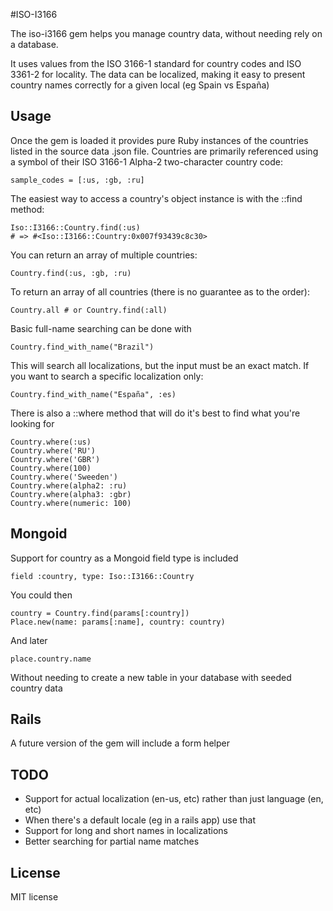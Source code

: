 #ISO-I3166

The iso-i3166 gem helps you manage country data, without needing rely on a database.

It uses values from the ISO 3166-1 standard for country codes and ISO 3361-2 for locality.
The data can be localized, making it easy to present country names correctly for a given local (eg Spain vs España)

## Usage

Once the gem is loaded it provides pure Ruby instances of the countries listed in the source data .json file. Countries are primarily referenced using a symbol of their ISO 3166-1 Alpha-2 two-character country code:

    sample_codes = [:us, :gb, :ru]

The easiest way to access a country's object instance is with the ::find method:

    Iso::I3166::Country.find(:us)
    # => #<Iso::I3166::Country:0x007f93439c8c30>

You can return an array of multiple countries:

    Country.find(:us, :gb, :ru)

To return an array of all countries (there is no guarantee as to the order):

    Country.all # or Country.find(:all)

Basic full-name searching can be done with

    Country.find_with_name("Brazil")

This will search all localizations, but the input must be an exact match. If you want to search a specific localization only:

    Country.find_with_name("España", :es)

There is also a ::where method that will do it's best to find what you're looking for

    Country.where(:us)
    Country.where('RU')
    Country.where('GBR')
    Country.where(100)
    Country.where('Sweeden')
    Country.where(alpha2: :ru)
    Country.where(alpha3: :gbr)
    Country.where(numeric: 100)

## Mongoid

Support for country as a Mongoid field type is included

    field :country, type: Iso::I3166::Country

You could then

    country = Country.find(params[:country])
    Place.new(name: params[:name], country: country)

And later

    place.country.name

Without needing to create a new table in your database with seeded country data

## Rails

A future version of the gem will include a form helper

## TODO

- Support for actual localization (en-us, etc) rather than just language (en, etc)
- When there's a default locale (eg in a rails app) use that
- Support for long and short names in localizations
- Better searching for partial name matches


## License

MIT license
